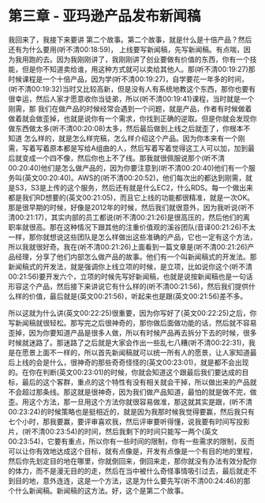 # 第三章 - 亚玛逊产品发布新闻稿

我回来了，我接下来要讲 第二个故事。第二个故事，就是什么是十倍产品？然后还有为什么要用(听不清00:18:59)， 上线要写新闻稿，先写新闻稿。有点喘，因为我用跑的去。因为我刚刚讲了，我刚刚讲了创业要做有价值的东西，你有一个技能，但是你不知道卖给谁，用这种方式就可以卖给其他人。那(听不清00:19:27)那时候课程是一个十倍产品，因为学(听不清00:19:27)，自学要花一年多的时间，(听不清00:19:32)当时又比较高新，但是没有人有系统地教这个东西，那你也要有很幸运，然后人家才愿意收你当徒弟，所以(听不清00:19:41)课程，当时就是一个刚需，那 我们在做产品的时候经常会遇到一个问题，就是产品，作者有时候做着做着就会做歪掉，也就是说你有一个需求，你找到正确的逆取。但是你就会发现你做东西做太多(听不清00:20:08)太多，然后最后做到上线之后就歪了，你根本不知道 怎么样的，就是怎么样完稿，怎么样介绍这个产品。因为你本来有一个刚需，写着写着原本都是写给A组曲的人，然后写着写着觉得这工人可以加，加到最后就变成一个四不像，然后你也上不了线。那我就很佩服说那个(听不清00:20:40)他们是怎么做产品的，因为你要注意到(听不清00:20:40)他们有一个服务叫(英文00:20:40)。AWS的(听不清00:20:52)，他们每次出的都达到刚需，就是S3，S3是上传的这个服务，然后还有就是什么EC2，什么RDS。每一个做出来都是我们RD想要的(英文00:21:05)，而且它上线的功能都很精准，就是一次OK。那是很早期的时候，好像是2012年的时候，然后我们就很意外，因为我听说(听不清00:21:17)，其实内部的员工都说(听不清00:21:26)是很高压的，然后他们的离职率就很高。那在这种情况下跟其他的注重价值观的溪谷团队(音译00:21:26)不太一样，那你就想说这些团队是怎么样做出这些准确的产品，它也一定有这个方法，所以我就很好奇。我在(听不清00:21:26)上面看到一篇文章是(听不清00:21:26)产品经理，分享了他们内部怎么做产品的故事。他们有一个叫新闻稿式的开发法。那新闻稿式的开发法，就是强调你上线立项的时候，是立项，比如说你这个(听不清00:21:56)要开发六个，立项的时候先写好新闻稿，也就是说按新闻稿也是一句话形容这个产品，然后接下来讲说它有什么样的(听不清00:21:56)，然后我们提供什么样的价值，最后就是(英文00:21:56)，听起来也是跟(英文00:21:56)差不多。


所以这就为什么讲(英文00:22:25)很重要，因为你写好了(英文00:22:25)之后，你写新闻稿就很轻松。那写完之后很神奇的，那你做后面做功能的话，然后就不容易歪掉，因为你要知道产品是很多人做，所以有时候产品再去拆分下去的时候，很多时候就迷路了。那迷路了之后就是大家会作出一些乱七八糟(听不清00:22:31)，我是在愿景上面不一样的，所以首先新闻稿就可以统一所有人的愿景，让人家知道最后上线的会是什么，很神奇的那些奇奇怪怪的(英文00:23:01)，就是都不会出现的。在你在判断(英文00:23:01)的时候，你就会知道这个跟最后我们要达成的目标，最后的这个客群，重点的这个特性有没有相关就会干掉，所以做出来的产品就不会超过那条线。那这就是很神奇，因为我们做产品知道，最怕的就是做不完，做歪。用这个方法，那一旦用这个方法你就很容易做准，那这就其实是跟，(听不清00:23:24)的时候策略也是挺相近的，就是因为我那时候我觉得要赢，然后我只有七个小时，那我要赢，要评审喜欢我，然后评审要听得懂，说我要有时间写投影片，(听不清00:23:54)的时间，然后我剩下的时间只能写一两个(英文00:23:54)，它要有重点，所以你有一些时间的限制，你有一些需求的限制，反而可以让你有效地达成这个目标，就有点像是，开发有点像是一个有目的地的里程，然后你先划定目的地在哪里，你就倒回来，倒回来走，那你就没有办法有效分配你的体力，而不是漫无目的的走，然后在当中被什么奇怪事情吸引过去，最后就走不到目的地，意外连连，这是一个方法，这是为什么要先写(听不清00:24:46)的那个什么新闻稿。新闻稿的这方法。好，这个是第二个故事。
